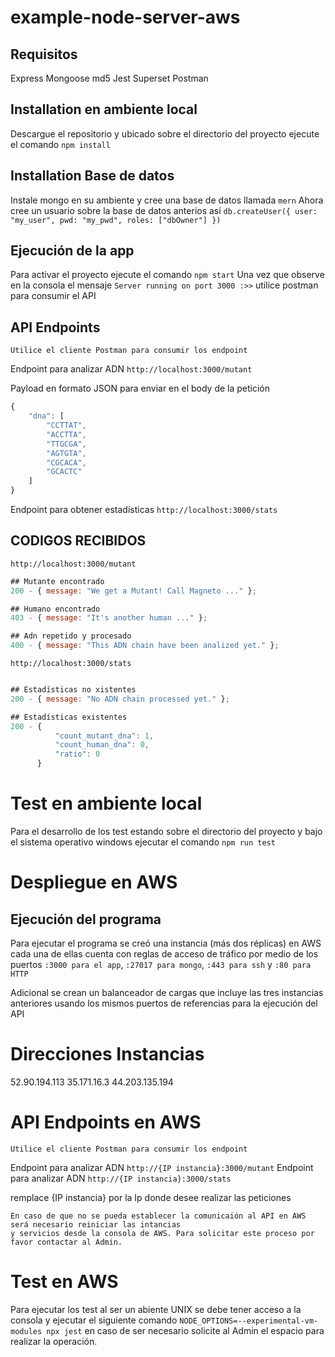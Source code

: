 # example-node-server-aws

## Requisitos

Express
Mongoose
md5
Jest
Superset
Postman

## Installation en ambiente local

Descargue el repositorio y ubicado sobre el directorio del proyecto ejecute el comando `npm install`

## Installation Base de datos

Instale mongo en su ambiente y cree una base de datos llamada `mern`
Ahora cree un usuario sobre la base de datos anterios así `db.createUser({ user: "my_user", pwd: "my_pwd", roles: ["dbOwner"] })`

## Ejecución de la app

Para activar el proyecto ejecute el comando `npm start`
Una vez que observe en la consola el mensaje `Server running on port 3000 :>>` utilice postman para consumir el API

## API Endpoints

`Utilice el cliente Postman para consumir los endpoint`

Endpoint para analizar ADN `http://localhost:3000/mutant`

Payload en formato JSON para enviar en el body de la petición

```javascript
{
    "dna": [
        "CCTTAT",
        "ACCTTA",
        "TTGCGA",
        "AGTGTA",
        "CGCACA",
        "GCACTC"
    ]
}
```

Endpoint para obtener estadísticas `http://localhost:3000/stats`

## CODIGOS RECIBIDOS

`http://localhost:3000/mutant`

```javascript
## Mutante encontrado
200 - { message: "We get a Mutant! Call Magneto ..." };

## Humano encontrado
403 - { message: "It's another human ..." };

## Adn repetido y procesado
400 - { message: "This ADN chain have been analized yet." };
```

`http://localhost:3000/stats`

```javascript

## Estadísticas no xistentes
200 - { message: "No ADN chain processed yet." };

## Estadísticas existentes
200 - {
          "count_mutant_dna": 1,
          "count_human_dna": 0,
          "ratio": 0
      }
```

# Test en ambiente local
Para el desarrollo de los test estando sobre el directorio del proyecto y bajo el sistema operativo windows 
ejecutar el comando ```npm run test```

# Despliegue en AWS

## Ejecución del programa
Para ejecutar el programa se creó una instancia (más dos réplicas) en AWS cada una de ellas cuenta con reglas
de acceso de tráfico por medio de los puertos `:3000 para el app`, `:27017 para mongo`, `:443 para ssh` y `:80 para HTTP`

Adicional se crean un balanceador de cargas que incluye las tres instancias anteriores usando los mismos puertos de
referencias para la ejecución del API

# Direcciones Instancias
52.90.194.113
35.171.16.3
44.203.135.194
# API Endpoints en AWS

`Utilice el cliente Postman para consumir los endpoint`

Endpoint para analizar ADN `http://{IP instancia}:3000/mutant`
Endpoint para analizar ADN `http://{IP instancia}:3000/stats`

remplace {IP instancia} por la Ip donde desee realizar las peticiones

```
En caso de que no se pueda establecer la comunicaión al API en AWS será necesario reiniciar las intancias
y servicios desde la consola de AWS. Para solicitar este proceso por favor contactar al Admin.
```

# Test en AWS
Para ejecutar los test al ser un abiente UNIX se debe tener acceso a la consola y 
ejecutar el siguiente comando ```NODE_OPTIONS=--experimental-vm-modules npx jest``` en caso de ser necesario
solicite al Admin el espacio para realizar la operación.